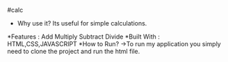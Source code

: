 #calc
* Why use it?
Its useful for simple calculations.

*Features :
 Add
 Multiply
 Subtract
 Divide
*Built With : HTML,CSS,JAVASCRIPT
*How to Run?
  ->To run my application you simply need to clone the project and run the html file.

